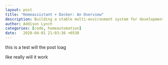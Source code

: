 ```yaml
---
layout: post
title: "Homeassistant + Docker: An Overview"
description: Building a stable multi-environment system for development and production
author: Addison Lynch
categories: [code, homeautomation]
date:   2020-04-01 21:03:36 +0530
---
```


this is a test will the post loag

<!-- more -->

like really will it work